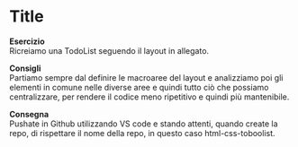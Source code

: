 Title
===
**Esercizio**  
Ricreiamo una TodoList seguendo il layout in allegato.  

**Consigli**  
Partiamo sempre dal definire le macroaree del layout e analizziamo poi gli elementi in comune nelle diverse aree e quindi tutto ciò che possiamo centralizzare, per rendere il codice meno ripetitivo e quindi più mantenibile.  

**Consegna**  
Pushate in Github utilizzando VS code e stando attenti, quando create la repo, di rispettare il nome della repo, in questo caso html-css-toboolist.
